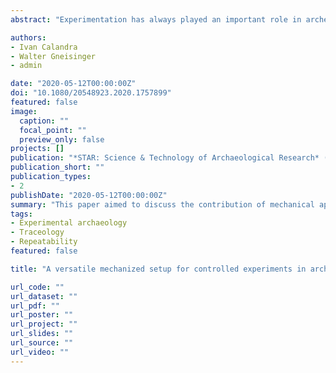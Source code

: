 ```yaml
---
abstract: "Experimentation has always played an important role in archeology, in particular to create reference collections for use-wear studies. Different types of experiments can answer different questions; all types should therefore be combined to obtain a holistic view. In controlled experiments, some factors are tested, while the other factors are kept constant to improve the signal-to-noise ratio. Yet, controlled experiments have been conducted with variable degrees of control. Although they seem decoupled from archeological applications, mechanized experiments and the robust causal relationships they measure are critical to answer archeological questions like understanding the processes of use-wear formation. Here we introduce the concept behind using the SMARTTESTER®, a modular material tester, and we present four different setups (linear, rotary, percussion and oscillating) and their potential archeological applications. Such experiments will contribute to our understanding of causality in human tool use."

authors:
- Ivan Calandra
- Walter Gneisinger
- admin

date: "2020-05-12T00:00:00Z"
doi: "10.1080/20548923.2020.1757899"
featured: false
image:
  caption: ""
  focal_point: ""
  preview_only: false
projects: []
publication: "*STAR: Science & Technology of Archaeological Research* (2020)"
publication_short: ""
publication_types:
- 2
publishDate: "2020-05-12T00:00:00Z"
summary: "This paper aimed to discuss the contribution of mechanical apparatus on archaeological experimentation. In this paper this discussion is illustrated by the presentation of a versatile linear __robot__ used in our experimental workshop."
tags:
- Experimental archaeology
- Traceology
- Repeatability
featured: false

title: "A versatile mechanized setup for controlled experiments in archeology"

url_code: ""
url_dataset: ""
url_pdf: ""
url_poster: ""
url_project: ""
url_slides: ""
url_source: ""
url_video: ""
---
```


